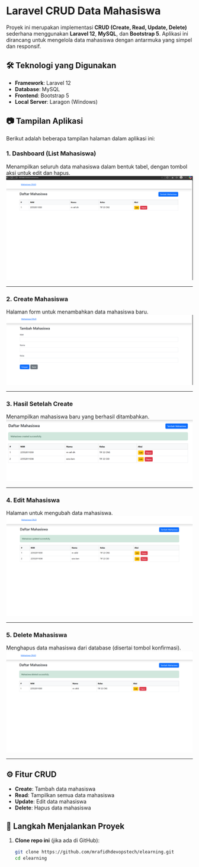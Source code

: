 # Laravel CRUD Data Mahasiswa

Proyek ini merupakan implementasi **CRUD (Create, Read, Update, Delete)** sederhana menggunakan **Laravel 12**, **MySQL**, dan **Bootstrap 5**. Aplikasi ini dirancang untuk mengelola data mahasiswa dengan antarmuka yang simpel dan responsif.

## 🛠️ Teknologi yang Digunakan

- **Framework**: Laravel 12
- **Database**: MySQL
- **Frontend**: Bootstrap 5
- **Local Server**: Laragon (Windows)

## 📷 Tampilan Aplikasi

Berikut adalah beberapa tampilan halaman dalam aplikasi ini:

### 1. Dashboard (List Mahasiswa)
Menampilkan seluruh data mahasiswa dalam bentuk tabel, dengan tombol aksi untuk edit dan hapus.
![Dashboard](screenshots/dashboard.png)

---

### 2. Create Mahasiswa
Halaman form untuk menambahkan data mahasiswa baru.
![Create Mahasiswa](screenshots/create.png)

---

### 3. Hasil Setelah Create
Menampilkan mahasiswa baru yang berhasil ditambahkan.
![Hasil Tambah](screenshots/hasil.png)

---

### 4. Edit Mahasiswa
Halaman untuk mengubah data mahasiswa.
![Edit Mahasiswa](screenshots/edit.png)

---

### 5. Delete Mahasiswa
Menghapus data mahasiswa dari database (disertai tombol konfirmasi).
![Delete Mahasiswa](screenshots/delete.png)

---

## ⚙️ Fitur CRUD

- **Create**: Tambah data mahasiswa
- **Read**: Tampilkan semua data mahasiswa
- **Update**: Edit data mahasiswa
- **Delete**: Hapus data mahasiswa

## 🧪 Langkah Menjalankan Proyek

1. **Clone repo ini** (jika ada di GitHub):
   ```bash
   git clone https://github.com/mrafidhdevopstech/elearning.git
   cd elearning
